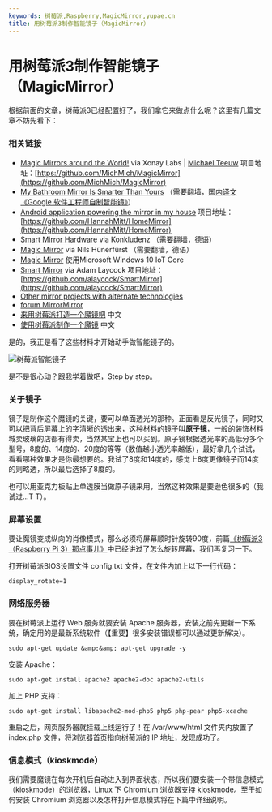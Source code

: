 ```yaml
---
keywords: 树莓派,Raspberry,MagicMirror,yupae.cn
title: 用树莓派3制作智能镜子（MagicMirror）
---
```


# 用树莓派3制作智能镜子（MagicMirror）      

根据前面的文章，树莓派3已经配置好了，我们拿它来做点什么呢？这里有几篇文章不妨先看下：

### 相关链接

*   [Magic Mirrors around the World!](http://michaelteeuw.nl/post/111886383522/magic-mirrors-around-the-world) via Xonay Labs | [Michael Teeuw](http://michaelteeuw.nl/tagged/magicmirror) 项目地址：[https://github.com/MichMich/MagicMirror](https://github.com/MichMich/MagicMirror)
*   [My Bathroom Mirror Is Smarter Than Yours](https://medium.com/@maxbraun/my-bathroom-mirror-is-smarter-than-yours-94b21c6671ba#.1kttvbngz) （需要翻墙，[国内译文《Google 软件工程师自制智能镜》](http://36kr.com/p/5043096.html)）
*   [Android application powering the mirror in my house](https://github.com/HannahMitt/HomeMirror) 项目地址：[https://github.com/HannahMitt/HomeMirror](https://github.com/HannahMitt/HomeMirror)
*   [Smart Mirror Hardware](http://konkludenz.de/smart-mirror-hardware/) via Konkludenz （需要翻墙，德语）
*   [Magic Mirror](http://www.nils-snake.de/archives/magic-mirror-ein-raspberry-pi-projekt-teil-1) via Nils Hünerfürst （需要翻墙，德语）
*   [Magic Mirror](https://microsoft.hackster.io/en-US/Emmuss/magicmirror-cb222b) 使用Microsoft Windows 10 IoT Core
*   [Smart Mirror](http://adamlaycock.ca/blog/2015/07/01/Smart-Mirror-Intro.html) via Adam Laycock 项目地址：[https://github.com/alaycock/SmartMirror](https://github.com/alaycock/SmartMirror)
*   [Other mirror projects with alternate technologies](https://github.com/HannahMitt/HomeMirror/wiki/Other-mirror-projects-with-alternate-technologies)
*   [forum MirrorMirror](http://mirrormirror.tech/)
*   [来用树莓派打造一个魔镜吧](http://blog.jobbole.com/97180/?utm_source=top.jobbole.com&amp;utm_medium=relatedArticles) 中文
*   [使用树莓派制作一个魔镜](http://www.hellowk.cc/2016/02/18/raspberry-pi-magic-mirror-1/) 中文

是的，我正是看了这些材料才开始动手做智能镜子的。

![树莓派智能镜子](http://www.yupae.net/images/magicmirror.jpeg)

是不是很心动？跟我学着做吧，Step by step。

### 关于镜子

镜子是制作这个魔镜的关键，要可以单面透光的那种。正面看是反光镜子，同时又可以把背后屏幕上的字清晰的透出来，这种材料的镜子叫**原子镜**，一般的装饰材料城卖玻璃的店都有得卖，当然某宝上也可以买到。原子镜根据透光率的高低分多个型号，8度的、14度的、20度的等等（数值越小透光率越低），最好拿几个试试，看看哪种效果才是你最想要的。我试了8度和14度的，感觉上8度更像镜子而14度的则略透，所以最后选择了8度的。

也可以用亚克力板贴上单透膜当做原子镜来用，当然这种效果是要逊色很多的（我试过…T T）。

### 屏幕设置

要让魔镜变成纵向的肖像模式，那么必须将屏幕顺时针旋转90度，前篇[《树莓派3（Raspberry Pi 3）那点事儿》](http://www.yupae.net/post/raspberrypi1/)中已经讲过了怎么旋转屏幕，我们再复习一下。

打开树莓派BIOS设置文件 config.txt 文件，在文件内加上以下一行代码：

`
display_rotate=1
`

### 网络服务器

要在树莓派上运行 Web 服务就要安装 Apache 服务器，安装之前先更新一下系统，确定用的是最新系统软件（【重要】很多安装错误都可以通过更新解决）。

`
sudo apt-get update &amp;&amp; apt-get upgrade -y
`

安装 Apache：

`
sudo apt-get install apache2 apache2-doc apache2-utils
`

加上 PHP 支持：

`
sudo apt-get install libapache2-mod-php5 php5 php-pear php5-xcache
`

重启之后，网页服务器就挂载上线运行了！在 /var/www/html 文件夹内放置了 index.php 文件，将浏览器首页指向树莓派的 IP 地址，发现成功了。

### 信息模式（kioskmode）

我们需要魔镜在每次开机后自动进入到界面状态，所以我们要安装一个带信息模式（kioskmode）的浏览器，Linux 下 Chromium 浏览器支持 kioskmode。至于如何安装 Chromium 浏览器以及怎样打开信息模式将在下篇中详细说明。

    
